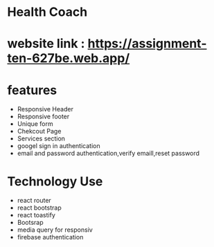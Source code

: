 # Health Coach
 # website link : https://assignment-ten-627be.web.app/
# features
* Responsive Header
* Responsive footer
* Unique form
* Chekcout Page
* Services section
* googel sign in authentication 
* email and password authentication,verify emaill,reset password

# Technology Use
* react router
* react bootstrap
* react toastify
* Bootsrap
* media query for responsiv
* firebase authentication 